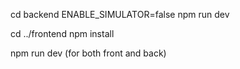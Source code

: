 
cd backend
ENABLE_SIMULATOR=false npm run dev

cd ../frontend
npm install

npm run dev (for both front and back)